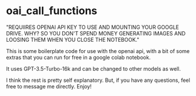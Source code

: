 # oai_call_functions

"REQUIIRES OPENAI API KEY TO USE AND MOUNTING YOUR GOOGLE DRIVE. WHY? SO YOU DON'T SPEND MONEY GENERATING IMAGES AND LOOSING THEM WHEN YOU CLOSE THE NOTEBOOK."

This is some boilerplate code for use with the openai api, with a bit of some extras that you can run for free in a google colab notebook.

It uses GPT-3.5-Turbo-16k and can be changed to other models as well.

I think the rest is pretty self explanatory. But, if you have any questions, feel free to message me directly. Enjoy!
